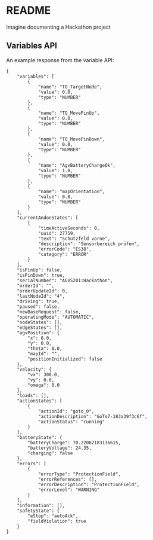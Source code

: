 # README

Imagine documenting a Hackathon project

## Variables API

An example response from the variable API:

    {
        "variables": [
            {
                "name": "TO_TargetNode",
                "value": 0.0,
                "type": "NUMBER"
            },
            {
                "name": "TO_MovePinUp",
                "value": 0.0,
                "type": "NUMBER"
            },
            {
                "name": "TO_MovePinDown",
                "value": 0.0,
                "type": "NUMBER"
            },
            {
                "name": "AgvBatteryChargeOk",
                "value": 1.0,
                "type": "NUMBER"
            },
            {
                "name": "mapOrientation",
                "value": 0.0,
                "type": "NUMBER"
            }
        ],
        "currentAndonStates": [
            {
                "timeActiveSeconds": 0,
                "uuid": 27759,
                "text": "Schutzfeld vorne",
                "description": "Sensorbereich prüfen",
                "errorCode": "ES38",
                "category": "ERROR"
            }
        ],
        "isPinUp": false,
        "isPinDown": true,
        "serialNumber": "AGVS201:Hackathon",
        "orderId": "",
        "orderUpdateId": 0,
        "lastNodeId": "4",
        "driving": true,
        "paused": false,
        "newBaseRequest": false,
        "operatingMode": "AUTOMATIC",
        "nodeStates": [],
        "edgeStates": [],
        "agvPosition": {
            "x": 0.0,
            "y": 0.0,
            "theta": 0.0,
            "mapId": "",
            "positionInitialized": false
        },
        "velocity": {
            "vx": 300.0,
            "vy": 0.0,
            "omega": 0.0
        },
        "loads": [],
        "actionStates": [
            {
                "actionId": "goto_0",
                "actionDescription": "GoTo7-183a39f3c6f",
                "actionStatus": "running"
            }
        ],
        "batteryState": {
            "batteryCharge": 70.22062183136615,
            "batteryVoltage": 24.35,
            "charging": false
        },
        "errors": [
            {
                "errorType": "ProtectionField",
                "errorReferences": [],
                "errorDescription": "ProtectionField",
                "errorLevel": "WARNING"
            }
        ],
        "information": [],
        "safetyState": {
            "eStop": "autoAck",
            "fieldViolation": true
        }
    }